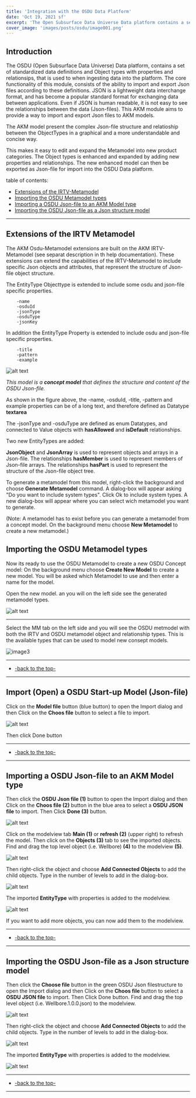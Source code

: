 ```yaml
---
title: 'Integration with the OSDU Data Platform'
date: 'Oct 19, 2021 sf'
excerpt: 'The Open Subsurface Data Universe Data platform contains a set of standardized data definitions and Object types that is used to when ingesting data into the platform. The core functionality of this module consists of the ability to import and export OSDU Json files to AKM models.'
cover_image: 'images/posts/osdu/image001.png'
---
```


## Introduction  

The OSDU (Open Subsurface Data Universe) Data platform, contains a set of standardized data definitions and Object types with properties and relationsips, that is used to when ingesting data into the platform. The core functionality of this module, consists of the ability to import and export Json files according to these definitions. JSON is a lightweight data interchange format, and has become a popular standard format for exchanging data between applications. Even if JSON is human readable, it is not easy to see the relationships between the data (Json-files). This AKM module aims to provide a way to import and export Json files to AKM models.

The AKM model present the complex Json-file structure and relatioship between the ObjectTypes in a graphical and a more understandable and concise way.

This makes it easy to edit and expand the Metamodel into new product categories. The Object types is enhanced and expanded by adding new properties and relationships. The new enhanced model can then be exported as Json-file for import into the OSDU Data platform.

table of contents:

  - [Extensions of the IRTV-Metamodel](#Extensions-of-the-IRTV-Metamodel)
  - [Importing the OSDU Metamodel types](#Importing-the-OSDU-Metamodel-types)
  - [Importing a OSDU Json-file to an AKM Model type](#Importing-a-OSDU-Json-file-to-an-AKM-Model-type)
  - [Importing the OSDU Json-file as a Json structure model](#Importing-the-OSDU-Json-file-as-a-Json-structure-model)

---

## Extensions of the IRTV Metamodel

The AKM Osdu-Metamodel extensions are built on the AKM IRTV-Metamodel (see separat description in th help documentation). These extensions can extend the capabilities of the IRTV-Metamodel to include specific Json objects and attributes, that represent the structure of Json-file object structure.

The EntityType Objecttype is extended to include some osdu and json-file specific properties.

        -name
        -osduId
        -jsonType
        -osduType
        -jsonKey

In addition the EntityType Property is extended to include osdu and json-file specific properties.

        -title
        -pattern
        -example

![alt text](/images/posts/osdu/image001.png)


*This model is a **concept model** that defines the structure and content of the OSDU Json-file.*  

As shown in the figure above, the  -name, -osduId, -title, -pattern and example properties can be of a long text, and therefore defined as Datatype **textarea**

The -jsonType and -osduType are defined as enum Datatypes, and connected to Value objects with **hasAllowed** and **isDefault** relationships.

Two new EntityTypes are added:

**JsonObject** and **JsonArray** is used to represent objects and arrays in a Json-file. The relationships **hasMember** is used to represent members of Json-file arrays. The relationships **hasPart** is used to represent the structure of the Json-file object tree.


To generate a metamodel from this model, right-click the background and choose **Generate Metamodel** command. 
A dialog-box will appear asking "Do you want to include system types". Click Ok to include system types. 
A new dialog-box will appear where you can select wich metamodel you want to generate.


(Note: A metamodel has to exist before you can generate a metamodel from a concept model.  On the background menu choose **New Metamodel** to create a new metamodel.)

## Importing the OSDU Metamodel types

Now its ready to use the OSDU Metamodel to create a new OSDU Concept model:
On the background menu choose **Create New Model** to create a new model.
You will be asked which Metamodel to use and then enter a name for the model.

Open the new model. an you will on the left side see the generated metamodel types.

![alt text](/images/posts/osdu/image002.png)

---
Select the MM tab on the left side and you will see the OSDU metmodel with both the IRTV and OSDU metamodel object and relationship types. This is the available types that can be used to model new consept models.

![image3](/images/posts/osdu/image003.png)

---
 - [-back to the top-](#introduction)
---

## Import (Open) a OSDU Start-up Model (Json-file)

Click on the **Model file** button (blue button) to open the Import dialog and then Click on  the **Choos file** button to select a file to import.

![alt text](/images/posts/osdu/Screenshot2021-10-20at02.13.36.png)

Then click Done button

---
 - [-back to the top-](#introduction)
---

## Importing a OSDU Json-file to an AKM Model type

Then click the **OSDU Json file (1)** button to open the Import dialog and then Click on the **Choos file (2)** button in the blue area to select a **OSDU JSON file** to import. Then Click **Done (3)** button.

![alt text](/images/posts/osdu/Screenshot2021-10-20-5.png)

Click on the modelview tab **Main (1)** or **refresh (2)** (upper right) to refresh the model.
Then click on the **Objects (3)** tab to see the imported objects. Find and drag the top level object (i.e. Wellbore) **(4)** to the modelview **(5)**.

![alt text](/images/posts/osdu/Screenshot2021-10-20-4.png)

Then right-click the object and choose **Add Connected Objects** to add the child objects.
Type in the number of levels to add in the dialog-box.

![alt text](/images/posts/osdu/Screenshot2021-10-20-2.png)

The imported **EntityType** with properties is added to the modelview.

![alt text](/images/posts/osdu/Screenshot2021-10-20-1.png)

If you want to add more objects, you can now add them to the modelview.

---
 - [-back to the top-](#introduction)
---

## Importing the OSDU Json-file as a Json structure model

Then click the **Choose file** button in the green OSDU Json filestructure to open the Import dialog and then Click on  the **Choos file** button to select a **OSDU JSON file** to import. Then Click Done button. 
Find and drag the top level object (i.e. Wellbore.1.0.0.json) to the modelview.

![alt text](/images/posts/osdu/image007.png)

Then right-click the object and choose **Add Connected Objects** to add the child objects.
Type in the number of levels to add in the dialog-box.

![alt text](/images/posts/osdu/image008.png)

The imported **EntityType** with properties is added to the modelview.

![alt text](/images/posts/osdu/image009.png)

---
 - [-back to the top-](#introduction)
---